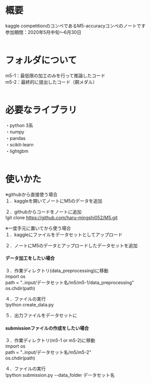 # 概要
kaggle competitionのコンペであるM5-accuracyコンペのノートです  
参加期間：2020年5月中旬～6月30日  
</br>  

# フォルダについて  
m5-1：最低限の加工のみを行って推論したコード  
m5-2：最終的に提出したコード（銅メダル）  
</br>  

# 必要なライブラリ  
・python 3系  
・numpy  
・pandas  
・scikit-learn  
・lightgbm  
</br>  

# 使いかた
※githubから直接使う場合  
１．kaggleを開いてノートにM5のデータを追加  

２．githubからコードをノートに追加  
!git clone https://github.com/haru-mingshi052/M5.git 

※一度手元に置いてから使う場合  
１．kaggleにファイルをデータセットとしてアップロード  

２．ノートにM5のデータとアップロードしたデータセットを追加
  
#### データ加工をしたい場合  
３．作業ディレクトリ(data_preprocessing)に移動  
import os  
path = "..input/データセット名/m5/m5-1/data_preprocessing"  
os.chdir(path)

４．ファイルの実行  
!python create_data.py  

５．出力ファイルをデータセットに
  
#### submissionファイルの作成をしたい場合  
３．作業ディレクトリ(m5-1 or m5-2)に移動  
import os  
path = "..input/データセット名/m5/m5-2"  
os.chdir(path)

４．ファイルの実行  
!python submission.py --data_folder データセット名